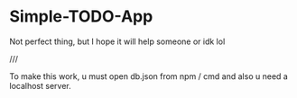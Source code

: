 # Simple-TODO-App
Not perfect thing, but I hope it will help someone or idk lol

///

To make this work, u must open db.json from npm / cmd and also u need a localhost server.
